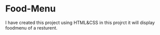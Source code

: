 # Food-Menu
I have created this project using HTML&amp;CSS in this projrct it will display foodmenu of a resturent.
